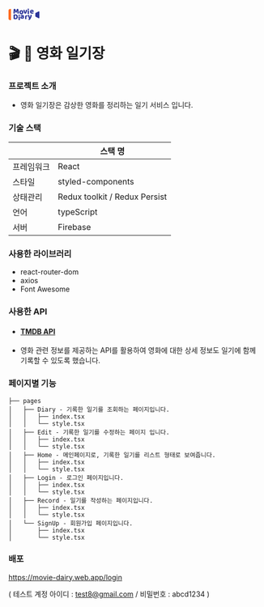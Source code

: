 <svg width="61" height="30" viewBox="0 0 61 30" fill="none" xmlns="http://www.w3.org/2000/svg">
<path d="M0 6C0 4.34315 1.34315 3 3 3H5V25H3C1.34315 25 0 23.6569 0 22V6Z" fill="#FF6C22"/>
<path d="M16.26 9.765C16.13 9.875 15.96 9.965 15.75 10.035C15.55 10.095 15.315 10.125 15.045 10.125C14.685 10.125 14.385 10.08 14.145 9.99C13.915 9.9 13.765 9.745 13.695 9.525C13.415 8.645 13.185 7.935 13.005 7.395C12.825 6.845 12.685 6.365 12.585 5.955H12.51C12.48 6.545 12.455 7.085 12.435 7.575C12.425 8.055 12.415 8.525 12.405 8.985C12.405 9.445 12.395 9.91 12.375 10.38C12.365 10.85 12.345 11.37 12.315 11.94C12.185 11.99 12.015 12.03 11.805 12.06C11.595 12.1 11.385 12.12 11.175 12.12C10.735 12.12 10.39 12.05 10.14 11.91C9.9 11.77 9.78 11.515 9.78 11.145L10.215 3.495C10.295 3.365 10.47 3.225 10.74 3.075C11.01 2.925 11.39 2.85 11.88 2.85C12.41 2.85 12.825 2.935 13.125 3.105C13.425 3.265 13.645 3.53 13.785 3.9C13.875 4.14 13.97 4.415 14.07 4.725C14.18 5.035 14.285 5.355 14.385 5.685C14.495 6.015 14.6 6.345 14.7 6.675C14.8 6.995 14.89 7.285 14.97 7.545H15.045C15.285 6.705 15.525 5.895 15.765 5.115C16.005 4.325 16.225 3.665 16.425 3.135C16.575 3.055 16.765 2.99 16.995 2.94C17.235 2.88 17.5 2.85 17.79 2.85C18.28 2.85 18.68 2.925 18.99 3.075C19.3 3.215 19.48 3.42 19.53 3.69C19.57 3.89 19.61 4.2 19.65 4.62C19.7 5.03 19.75 5.495 19.8 6.015C19.85 6.535 19.9 7.085 19.95 7.665C20 8.245 20.045 8.805 20.085 9.345C20.135 9.875 20.175 10.365 20.205 10.815C20.235 11.255 20.255 11.595 20.265 11.835C20.095 11.935 19.915 12.005 19.725 12.045C19.545 12.095 19.31 12.12 19.02 12.12C18.64 12.12 18.32 12.055 18.06 11.925C17.8 11.795 17.66 11.54 17.64 11.16C17.58 10.07 17.54 9.09 17.52 8.22C17.51 7.35 17.49 6.62 17.46 6.03H17.385C17.285 6.42 17.14 6.91 16.95 7.5C16.76 8.09 16.53 8.845 16.26 9.765Z" fill="#2B3499"/>
<path d="M29.325 9.355C29.325 9.975 29.23 10.53 29.04 11.02C28.85 11.5 28.58 11.905 28.23 12.235C27.89 12.565 27.48 12.815 27 12.985C26.52 13.155 25.985 13.24 25.395 13.24C24.805 13.24 24.27 13.15 23.79 12.97C23.31 12.79 22.895 12.535 22.545 12.205C22.205 11.865 21.94 11.455 21.75 10.975C21.56 10.495 21.465 9.955 21.465 9.355C21.465 8.765 21.56 8.23 21.75 7.75C21.94 7.27 22.205 6.865 22.545 6.535C22.895 6.195 23.31 5.935 23.79 5.755C24.27 5.575 24.805 5.485 25.395 5.485C25.985 5.485 26.52 5.58 27 5.77C27.48 5.95 27.89 6.21 28.23 6.55C28.58 6.88 28.85 7.285 29.04 7.765C29.23 8.245 29.325 8.775 29.325 9.355ZM24.075 9.355C24.075 9.965 24.19 10.435 24.42 10.765C24.66 11.085 24.99 11.245 25.41 11.245C25.83 11.245 26.15 11.08 26.37 10.75C26.6 10.42 26.715 9.955 26.715 9.355C26.715 8.755 26.6 8.295 26.37 7.975C26.14 7.645 25.815 7.48 25.395 7.48C24.975 7.48 24.65 7.645 24.42 7.975C24.19 8.295 24.075 8.755 24.075 9.355Z" fill="#2B3499"/>
<path d="M34.655 11.805C34.515 11.915 34.31 12.005 34.04 12.075C33.77 12.145 33.465 12.18 33.125 12.18C32.735 12.18 32.395 12.13 32.105 12.03C31.825 11.93 31.63 11.77 31.52 11.55C31.43 11.38 31.32 11.145 31.19 10.845C31.07 10.535 30.94 10.195 30.8 9.825C30.66 9.445 30.515 9.04 30.365 8.61C30.215 8.18 30.07 7.755 29.93 7.335C29.8 6.915 29.68 6.51 29.57 6.12C29.46 5.73 29.37 5.385 29.3 5.085C29.44 4.945 29.625 4.825 29.855 4.725C30.095 4.615 30.355 4.56 30.635 4.56C30.985 4.56 31.27 4.635 31.49 4.785C31.72 4.925 31.89 5.195 32 5.595L32.585 7.89C32.695 8.34 32.8 8.75 32.9 9.12C33 9.48 33.075 9.76 33.125 9.96H33.2C33.39 9.22 33.59 8.4 33.8 7.5C34.01 6.6 34.2 5.715 34.37 4.845C34.54 4.755 34.73 4.685 34.94 4.635C35.16 4.585 35.37 4.56 35.57 4.56C35.92 4.56 36.215 4.635 36.455 4.785C36.695 4.935 36.815 5.195 36.815 5.565C36.815 5.725 36.775 5.96 36.695 6.27C36.625 6.57 36.53 6.915 36.41 7.305C36.3 7.685 36.165 8.09 36.005 8.52C35.855 8.95 35.7 9.37 35.54 9.78C35.38 10.19 35.22 10.575 35.06 10.935C34.91 11.285 34.775 11.575 34.655 11.805Z" fill="#2B3499"/>
<path d="M46.635 12.24C46.045 12.24 45.495 12.16 44.985 12C44.485 11.83 44.045 11.58 43.665 11.25C43.295 10.92 43 10.505 42.78 10.005C42.57 9.505 42.465 8.92 42.465 8.25C42.465 7.59 42.57 7.025 42.78 6.555C43 6.075 43.285 5.685 43.635 5.385C43.985 5.075 44.385 4.85 44.835 4.71C45.285 4.56 45.745 4.485 46.215 4.485C46.745 4.485 47.225 4.565 47.655 4.725C48.095 4.885 48.47 5.105 48.78 5.385C49.1 5.665 49.345 6 49.515 6.39C49.695 6.78 49.785 7.205 49.785 7.665C49.785 8.005 49.69 8.265 49.5 8.445C49.31 8.625 49.045 8.74 48.705 8.79L45 9.345C45.11 9.675 45.335 9.925 45.675 10.095C46.015 10.255 46.405 10.335 46.845 10.335C47.255 10.335 47.64 10.285 48 10.185C48.37 10.075 48.67 9.95 48.9 9.81C49.06 9.91 49.195 10.05 49.305 10.23C49.415 10.41 49.47 10.6 49.47 10.8C49.47 11.25 49.26 11.585 48.84 11.805C48.52 11.975 48.16 12.09 47.76 12.15C47.36 12.21 46.985 12.24 46.635 12.24ZM46.215 6.345C45.975 6.345 45.765 6.385 45.585 6.465C45.415 6.545 45.275 6.65 45.165 6.78C45.055 6.9 44.97 7.04 44.91 7.2C44.86 7.35 44.83 7.505 44.82 7.665L47.385 7.245C47.355 7.045 47.245 6.845 47.055 6.645C46.865 6.445 46.585 6.345 46.215 6.345Z" fill="#2B3499"/>
<path d="M19.72 15.685C19.72 15.305 19.845 14.985 20.095 14.725C20.355 14.465 20.695 14.335 21.115 14.335C21.535 14.335 21.87 14.465 22.12 14.725C22.38 14.985 22.51 15.305 22.51 15.685C22.51 16.065 22.38 16.385 22.12 16.645C21.87 16.905 21.535 17.035 21.115 17.035C20.695 17.035 20.355 16.905 20.095 16.645C19.845 16.385 19.72 16.065 19.72 15.685ZM22.39 24.985C22.28 25.005 22.115 25.03 21.895 25.06C21.685 25.1 21.47 25.12 21.25 25.12C21.03 25.12 20.83 25.105 20.65 25.075C20.48 25.045 20.335 24.985 20.215 24.895C20.095 24.805 20 24.685 19.93 24.535C19.87 24.375 19.84 24.17 19.84 23.92V17.815C19.95 17.795 20.11 17.77 20.32 17.74C20.54 17.7 20.76 17.68 20.98 17.68C21.2 17.68 21.395 17.695 21.565 17.725C21.745 17.755 21.895 17.815 22.015 17.905C22.135 17.995 22.225 18.12 22.285 18.28C22.355 18.43 22.39 18.63 22.39 18.88V24.985Z" fill="#2B3499"/>
<path d="M26.9 20.38C27.07 20.38 27.255 20.365 27.455 20.335C27.665 20.295 27.82 20.245 27.92 20.185V18.985L26.84 19.075C26.56 19.095 26.33 19.155 26.15 19.255C25.97 19.355 25.88 19.505 25.88 19.705C25.88 19.905 25.955 20.07 26.105 20.2C26.265 20.32 26.53 20.38 26.9 20.38ZM26.78 14.485C27.32 14.485 27.81 14.54 28.25 14.65C28.7 14.76 29.08 14.93 29.39 15.16C29.71 15.38 29.955 15.665 30.125 16.015C30.295 16.355 30.38 16.76 30.38 17.23V20.59C30.38 20.85 30.305 21.065 30.155 21.235C30.015 21.395 29.845 21.535 29.645 21.655C28.995 22.045 28.08 22.24 26.9 22.24C26.37 22.24 25.89 22.19 25.46 22.09C25.04 21.99 24.675 21.84 24.365 21.64C24.065 21.44 23.83 21.185 23.66 20.875C23.5 20.565 23.42 20.205 23.42 19.795C23.42 19.105 23.625 18.575 24.035 18.205C24.445 17.835 25.08 17.605 25.94 17.515L27.905 17.305V17.2C27.905 16.91 27.775 16.705 27.515 16.585C27.265 16.455 26.9 16.39 26.42 16.39C26.04 16.39 25.67 16.43 25.31 16.51C24.95 16.59 24.625 16.69 24.335 16.81C24.205 16.72 24.095 16.585 24.005 16.405C23.915 16.215 23.87 16.02 23.87 15.82C23.87 15.56 23.93 15.355 24.05 15.205C24.18 15.045 24.375 14.91 24.635 14.8C24.925 14.69 25.265 14.61 25.655 14.56C26.055 14.51 26.43 14.485 26.78 14.485Z" fill="#2B3499"/>
<path d="M35.33 22.985C35.23 23.015 35.07 23.045 34.85 23.075C34.64 23.105 34.42 23.12 34.19 23.12C33.97 23.12 33.77 23.105 33.59 23.075C33.42 23.045 33.275 22.985 33.155 22.895C33.035 22.805 32.94 22.685 32.87 22.535C32.81 22.375 32.78 22.17 32.78 21.92V17.42C32.78 17.19 32.82 16.995 32.9 16.835C32.99 16.665 33.115 16.515 33.275 16.385C33.435 16.255 33.63 16.14 33.86 16.04C34.1 15.93 34.355 15.835 34.625 15.755C34.895 15.675 35.175 15.615 35.465 15.575C35.755 15.525 36.045 15.5 36.335 15.5C36.815 15.5 37.195 15.595 37.475 15.785C37.755 15.965 37.895 16.265 37.895 16.685C37.895 16.825 37.875 16.965 37.835 17.105C37.795 17.235 37.745 17.355 37.685 17.465C37.475 17.465 37.26 17.475 37.04 17.495C36.82 17.515 36.605 17.545 36.395 17.585C36.185 17.625 35.985 17.67 35.795 17.72C35.615 17.76 35.46 17.81 35.33 17.87V22.985Z" fill="#2B3499"/>
<path d="M39.92 20.14C39.81 19.89 39.69 19.61 39.56 19.3C39.44 18.99 39.31 18.635 39.17 18.235C39.04 17.835 38.9 17.38 38.75 16.87C38.61 16.35 38.46 15.755 38.3 15.085C38.44 14.945 38.625 14.825 38.855 14.725C39.095 14.615 39.355 14.56 39.635 14.56C39.985 14.56 40.275 14.635 40.505 14.785C40.735 14.925 40.905 15.195 41.015 15.595L42.2 19.72H42.26C42.38 19.38 42.495 19.01 42.605 18.61C42.725 18.21 42.84 17.8 42.95 17.38C43.06 16.95 43.16 16.525 43.25 16.105C43.35 15.675 43.435 15.255 43.505 14.845C43.865 14.655 44.26 14.56 44.69 14.56C45.04 14.56 45.33 14.635 45.56 14.785C45.79 14.935 45.905 15.195 45.905 15.565C45.905 15.835 45.87 16.15 45.8 16.51C45.73 16.86 45.635 17.235 45.515 17.635C45.405 18.035 45.27 18.45 45.11 18.88C44.96 19.3 44.8 19.715 44.63 20.125C44.46 20.535 44.285 20.925 44.105 21.295C43.925 21.655 43.75 21.98 43.58 22.27C43.3 22.76 43.04 23.16 42.8 23.47C42.56 23.78 42.33 24.02 42.11 24.19C41.89 24.37 41.67 24.49 41.45 24.55C41.23 24.62 41 24.655 40.76 24.655C40.34 24.655 40 24.53 39.74 24.28C39.48 24.03 39.325 23.705 39.275 23.305C39.595 23.055 39.915 22.775 40.235 22.465C40.555 22.165 40.845 21.855 41.105 21.535C40.935 21.485 40.75 21.37 40.55 21.19C40.36 21 40.15 20.65 39.92 20.14Z" fill="#2B3499"/>
<path d="M12.585 21.05C12.695 21.07 12.83 21.09 12.99 21.11C13.15 21.12 13.3 21.125 13.44 21.125C13.78 21.125 14.09 21.075 14.37 20.975C14.66 20.875 14.905 20.72 15.105 20.51C15.315 20.3 15.475 20.03 15.585 19.7C15.705 19.36 15.765 18.955 15.765 18.485C15.765 17.585 15.555 16.91 15.135 16.46C14.715 16 14.155 15.77 13.455 15.77C13.315 15.77 13.17 15.775 13.02 15.785C12.88 15.795 12.735 15.81 12.585 15.83V21.05ZM13.425 23.24C13.255 23.24 13.06 23.235 12.84 23.225C12.62 23.215 12.39 23.195 12.15 23.165C11.92 23.135 11.685 23.095 11.445 23.045C11.215 23.005 11 22.945 10.8 22.865C10.25 22.655 9.975 22.29 9.975 21.77V14.765C9.975 14.555 10.03 14.395 10.14 14.285C10.26 14.165 10.42 14.07 10.62 14C11.05 13.86 11.505 13.77 11.985 13.73C12.465 13.68 12.895 13.655 13.275 13.655C14.055 13.655 14.76 13.75 15.39 13.94C16.03 14.13 16.575 14.425 17.025 14.825C17.485 15.215 17.84 15.71 18.09 16.31C18.34 16.91 18.465 17.62 18.465 18.44C18.465 19.24 18.345 19.94 18.105 20.54C17.865 21.13 17.52 21.63 17.07 22.04C16.63 22.44 16.1 22.74 15.48 22.94C14.86 23.14 14.175 23.24 13.425 23.24Z" fill="#2B3499"/>
<path d="M37.72 3.685C37.72 3.305 37.845 2.985 38.095 2.725C38.355 2.465 38.695 2.335 39.115 2.335C39.535 2.335 39.87 2.465 40.12 2.725C40.38 2.985 40.51 3.305 40.51 3.685C40.51 4.065 40.38 4.385 40.12 4.645C39.87 4.905 39.535 5.035 39.115 5.035C38.695 5.035 38.355 4.905 38.095 4.645C37.845 4.385 37.72 4.065 37.72 3.685ZM40.39 12.985C40.28 13.005 40.115 13.03 39.895 13.06C39.685 13.1 39.47 13.12 39.25 13.12C39.03 13.12 38.83 13.105 38.65 13.075C38.48 13.045 38.335 12.985 38.215 12.895C38.095 12.805 38 12.685 37.93 12.535C37.87 12.375 37.84 12.17 37.84 11.92V5.815C37.95 5.795 38.11 5.77 38.32 5.74C38.54 5.7 38.76 5.68 38.98 5.68C39.2 5.68 39.395 5.695 39.565 5.725C39.745 5.755 39.895 5.815 40.015 5.905C40.135 5.995 40.225 6.12 40.285 6.28C40.355 6.43 40.39 6.63 40.39 6.88V12.985Z" fill="#2B3499"/>
<path d="M53 11.7027C53 11.3272 53.2104 10.9833 53.5447 10.8124L59.5447 7.74418C60.2101 7.40393 61 7.88718 61 8.63453V20.3655C61 21.1128 60.2101 21.5961 59.5447 21.2558L53.5447 18.1876C53.2104 18.0167 53 17.6728 53 17.2973V11.7027Z" fill="#2B3499"/>
</svg>

# 🎬 📒 영화 일기장

### 프로젝트 소개

- 영화 일기장은 감상한 영화를 정리하는 일기 서비스 입니다.

### 기술 스택

|            | 스택 명                       |
| ---------- | ----------------------------- |
| 프레임워크 | React                         |
| 스타일     | styled-components             |
| 상태관리   | Redux toolkit / Redux Persist |
| 언어       | typeScript                    |
| 서버       | Firebase                      |

### 사용한 라이브러리

- react-router-dom
- axios
- Font Awesome

### 사용한 API

- #### [TMDB API](https://developer.themoviedb.org/docs/getting-started)
- 영화 관련 정보를 제공하는 API를 활용하여 영화에 대한 상세 정보도 일기에 함께 기록할 수 있도록 했습니다.

### 페이지별 기능

```
├── pages
│   ├── Diary - 기록한 일기를 조회하는 페이지입니다.
│   │   ├── index.tsx
│   │   └── style.tsx
│   ├── Edit - 기록한 일기를 수정하는 페이지 입니다.
│   │   ├── index.tsx
│   │   └── style.tsx
│   ├── Home - 메인페이지로, 기록한 일기를 리스트 형태로 보여줍니다.
│   │   ├── index.tsx
│   │   └── style.tsx
│   ├── Login - 로그인 페이지입니다.
│   │   ├── index.tsx
│   │   └── style.tsx
│   ├── Record - 일기를 작성하는 페이지입니다.
│   │   ├── index.tsx
│   │   └── style.tsx
│   └── SignUp - 회원가입 페이지입니다.
│       ├── index.tsx
│       └── style.tsx

```

### 배포
https://movie-dairy.web.app/login

( 테스트 계정 아이디 : test8@gmail.com / 비밀번호 : abcd1234 ) 
